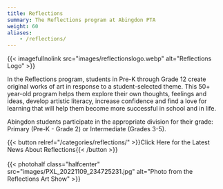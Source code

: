 ```yaml
---
title: Reflections
summary: The Reflections program at Abingdon PTA
weight: 60
aliases:
    - /reflections/
---
```


{{< imagefullnolink src="images/reflectionslogo.webp" alt="Reflections Logo" >}}

In the Reflections program, students in Pre-K through Grade 12 create original works of art in response to a student-selected theme. This 50+ year-old program helps them explore their own thoughts, feelings and ideas, develop artistic literacy, increase confidence and find a love for learning that will help them become more successful in school and in life.

Abingdon students participate in the appropriate division for their grade: Primary (Pre-K - Grade 2) or Intermediate (Grades 3-5).

{{< button relref="/categories/reflections/" >}}Click Here for the Latest News About Reflections{{< /button >}}
<br><br>
{{< photohalf class="halfcenter" src="images/PXL_20221109_234725231.jpg" alt="Photo from the Reflections Art Show" >}}